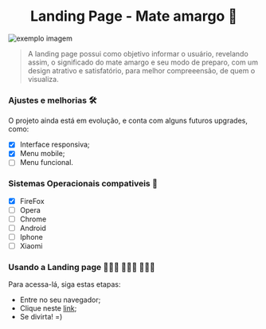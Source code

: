 <h1 align="center"> Landing Page - Mate amargo 🧉</h1>

<img src="exemplo-image.png" alt="exemplo imagem">

> A landing page possui como objetivo informar o usuário, revelando assim, o significado do mate amargo e seu modo de preparo, com um design atrativo e satisfatório, para melhor compreeensão, de quem o visualiza.

### Ajustes e melhorias 🛠

O projeto ainda está em evolução, e conta com alguns futuros upgrades, como:

- [x] Interface responsiva;
- [x] Menu mobile;
- [ ] Menu funcional.

### Sistemas Operacionais compativeis 📌
- [x] FireFox
- [ ] Opera
- [ ] Chrome
- [ ] Android
- [ ] Iphone
- [ ] Xiaomi

### Usando a Landing page 👩🏿‍💻 🧑🏿‍💻 👨🏿‍💻

Para acessa-lá, siga estas etapas:
- Entre no seu navegador;
- Clique neste [link](https://github.com/yDienifer);
- Se divirta! =)
